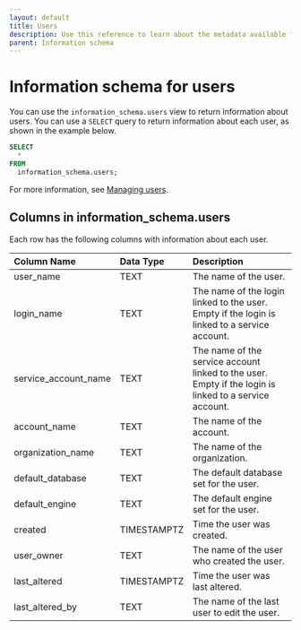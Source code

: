 ```yaml
---
layout: default
title: Users
description: Use this reference to learn about the metadata available for Firebolt users using the information schema.
parent: Information schema
---
```


# Information schema for users
You can use the `information_schema.users` view to return information about users. You can use a `SELECT` query to return information about each user, as shown in the example below.

```sql
SELECT
  *
FROM
  information_schema.users;
```

For more information, see [Managing users](../../Guides/managing-your-organization/managing-users.md).

## Columns in information_schema.users

Each row has the following columns with information about each user.

| Column Name                 | Data Type   | Description |
| :---------------------------| :-----------| :-----------|
| user_name                   | TEXT      | The name of the user. |
| login_name                  | TEXT      | The name of the login linked to the user. Empty if the login is linked to a service account. |
| service_account_name        | TEXT      | The name of the service account linked to the user. Empty if the login is linked to a service account. |
| account_name                | TEXT      | The name of the account. |
| organization_name           | TEXT      | The name of the organization. |
| default_database            | TEXT      | The default database set for the user. |
| default_engine              | TEXT      | The default engine set for the user. |
| created                     | TIMESTAMPTZ | Time the user was created. |
| user_owner                  | TEXT      | The name of the user who created the user. |
| last_altered                | TIMESTAMPTZ | Time the user was last altered. |
| last_altered_by             | TEXT       | The name of the last user to edit the user. |





